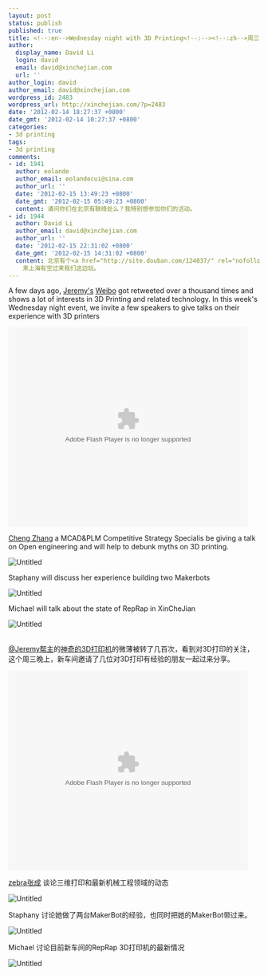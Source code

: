 ```yaml
---
layout: post
status: publish
published: true
title: <!--:en-->Wednesday night with 3D Printing<!--:--><!--:zh-->周三晚3D打印解密<!--:-->
author:
  display_name: David Li
  login: david
  email: david@xinchejian.com
  url: ''
author_login: david
author_email: david@xinchejian.com
wordpress_id: 2483
wordpress_url: http://xinchejian.com/?p=2483
date: '2012-02-14 18:27:37 +0800'
date_gmt: '2012-02-14 10:27:37 +0800'
categories:
- 3d printing
tags:
- 3d printing
comments:
- id: 1941
  author: eolande
  author_email: eolandecui@sina.com
  author_url: ''
  date: '2012-02-15 13:49:23 +0800'
  date_gmt: '2012-02-15 05:49:23 +0800'
  content: 请问你们在北京有联络处么？我特别想参加你们的活动。
- id: 1944
  author: David Li
  author_email: david@xinchejian.com
  author_url: ''
  date: '2012-02-15 22:31:02 +0800'
  date_gmt: '2012-02-15 14:31:02 +0800'
  content: 北京有个<a href="http://site.douban.com/124037/" rel="nofollow">北京创客空间</a>
    来上海有空过来我们这边玩。
---
```

<p><!--:en--></p>
<p>A few days ago, <a href="http://www.weibo.com/losomo" target="_blank">Jeremy's</a> <a href="http://www.weibo.com/1921559591/y51l2bvBe" target="_blank">Weibo</a> got retweeted over a thousand times and shows a lot of interests in 3D Printing and related technology. In this week's Wednesday night event, we invite a few speakers to give talks on their experience with 3D printers</p></p>
<p><embed src="http://player.youku.com/player.php/sid/XMjg2NTcxODAw/v.swf" allowFullScreen="true" quality="high" width="480" height="400" align="middle" allowScriptAccess="always" type="application/x-shockwave-flash"></embed></p>
<p><a href="http://otherstones.com/" target="_blank">Cheng Zhang</a> a MCAD&PLM Competitive Strategy Specialis be giving a talk on Open engineering and will help to debunk myths on 3D printing.</p></p>
<p><img style="display:block; margin-left:auto; margin-right:auto;" src="http://xinchejian.com/wp-content/uploads/2012/02/untitled3.jpg" alt="Untitled" title="untitled.jpg" border="0"/></p>
<p>Staphany will discuss her experience building two Makerbots</p></p>
<p><img style="display:block; margin-left:auto; margin-right:auto;" src="http://xinchejian.com/wp-content/uploads/2012/02/untitled1.jpg" alt="Untitled" title="untitled.jpg" border="0"/></p>
<p>Michael will talk about the state of RepRap in XinCheJian</p></p>
<p><img style="display:block; margin-left:auto; margin-right:auto;" src="http://xinchejian.com/wp-content/uploads/2012/02/untitled2.jpg" alt="Untitled" title="untitled.jpg" border="0"/><br />
<!--:--></p>
<p><!--:zh--></p>
<p><a href="http://www.weibo.com/losomo" target="_blank">@Jeremy帮主</a>的<a href="http://www.weibo.com/1921559591/y51l2bvBe" target="_blank">神奇的3D打印机</a>的微薄被转了几百次，看到对3D打印的关注，这个周三晚上，新车间邀请了几位对3D打印有经验的朋友一起过来分享。</p></p>
<p><embed src="http://player.youku.com/player.php/sid/XMjg2NTcxODAw/v.swf" allowFullScreen="true" quality="high" width="480" height="400" align="middle" allowScriptAccess="always" type="application/x-shockwave-flash"></embed></p>
<p><a href="http://otherstones.com/" target="_blank">zebra张成</a> 谈论三维打印和最新机械工程领域的动态</p></p>
<p><img style="display:block; margin-left:auto; margin-right:auto;" src="http://xinchejian.com/wp-content/uploads/2012/02/untitled3.jpg" alt="Untitled" title="untitled.jpg" border="0"/></p>
<p>Staphany 讨论她做了两台MakerBot的经验，也同时把她的MakerBot带过来。</p></p>
<p><img style="display:block; margin-left:auto; margin-right:auto;" src="http://xinchejian.com/wp-content/uploads/2012/02/untitled1.jpg" alt="Untitled" title="untitled.jpg" border="0"/></p>
<p>Michael 讨论目前新车间的RepRap 3D打印机的最新情况</p></p>
<p><img style="display:block; margin-left:auto; margin-right:auto;" src="http://xinchejian.com/wp-content/uploads/2012/02/untitled2.jpg" alt="Untitled" title="untitled.jpg" border="0"/><br />
<!--:--></p>

